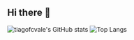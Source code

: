 ## Hi there 👋


![tiagofcvale's GitHub stats](https://github-readme-stats.vercel.app/api?username=tiagofcvale&show_icons=true&theme=transparent)   ![Top Langs](https://github-readme-stats.vercel.app/api/top-langs/?username=tiagofcvale&layout=compact&theme=transparent&theme=transparent)
